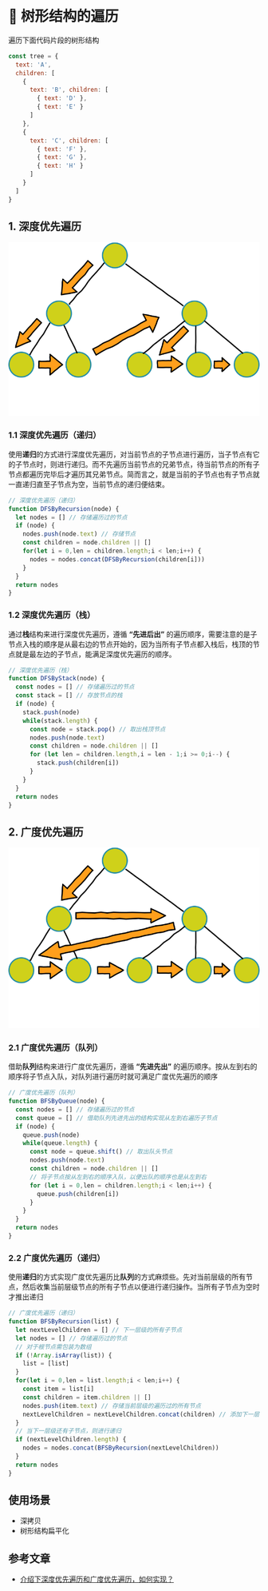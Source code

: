 # :ghost: 树形结构的遍历

遍历下面代码片段的树形结构

```js
const tree = {
  text: 'A',
  children: [
    {
      text: 'B', children: [
        { text: 'D' },
        { text: 'E' }
      ]
    },
    {
      text: 'C', children: [
        { text: 'F' },
        { text: 'G' },
        { text: 'H' }
      ]
    }
  ]
}
```

## 1. 深度优先遍历

![深度优先遍历](../images/dfs.svg)

### 1.1 深度优先遍历（递归）

使用**递归**的方式进行深度优先遍历，对当前节点的子节点进行遍历，当子节点有它的子节点时，则进行递归。而不先遍历当前节点的兄弟节点，待当前节点的所有子节点都遍历完毕后才遍历其兄弟节点。简而言之，就是当前的子节点也有子节点就一直递归直至子节点为空，当前节点的递归便结束。

```js
// 深度优先遍历（递归）
function DFSByRecursion(node) {
  let nodes = [] // 存储遍历过的节点
  if (node) {
    nodes.push(node.text) // 存储节点
    const children = node.children || []
    for(let i = 0,len = children.length;i < len;i++) {
      nodes = nodes.concat(DFSByRecursion(children[i]))
    }
  }
  return nodes
}
```

### 1.2 深度优先遍历（栈）

通过**栈**结构来进行深度优先遍历，遵循 **“先进后出”** 的遍历顺序，需要注意的是子节点入栈的顺序是从最右边的节点开始的，因为当所有子节点都入栈后，栈顶的节点就是最左边的子节点，能满足深度优先遍历的顺序。

```js
// 深度优先遍历（栈）
function DFSByStack(node) {
  const nodes = [] // 存储遍历过的节点
  const stack = [] // 存放节点的栈
  if (node) {
    stack.push(node)
    while(stack.length) {
      const node = stack.pop() // 取出栈顶节点
      nodes.push(node.text)
      const children = node.children || []
      for (let len = children.length,i = len - 1;i >= 0;i--) {
        stack.push(children[i])
      }
    }
  }
  return nodes
}
```

## 2. 广度优先遍历

![广度优先遍历](../images/bfs.svg)

### 2.1 广度优先遍历（队列）

借助**队列**结构来进行广度优先遍历，遵循 **“先进先出”** 的遍历顺序。按从左到右的顺序将子节点入队，对队列进行遍历时就可满足广度优先遍历的顺序

```js
// 广度优先遍历（队列）
function BFSByQueue(node) {
  const nodes = [] // 存储遍历过的节点
  const queue = [] // 借助队列先进先出的结构实现从左到右遍历子节点
  if (node) {
    queue.push(node)
    while(queue.length) {
      const node = queue.shift() // 取出队头节点
      nodes.push(node.text)
      const children = node.children || []
      // 将子节点按从左到右的顺序入队，以便出队的顺序也是从左到右
      for (let i = 0,len = children.length;i < len;i++) {
        queue.push(children[i])
      }
    }
  }
  return nodes
}
```

### 2.2 广度优先遍历（递归）

使用**递归**的方式实现广度优先遍历比**队列**的方式麻烦些。先对当前层级的所有节点，然后收集当前层级节点的所有子节点以便进行递归操作。当所有子节点为空时才推出递归

```js
// 广度优先遍历（递归）
function BFSByRecursion(list) {
  let nextLevelChildren = [] // 下一层级的所有子节点
  let nodes = [] // 存储遍历过的节点
  // 对于根节点需包装为数组
  if (!Array.isArray(list)) {
    list = [list]
  }
  for(let i = 0,len = list.length;i < len;i++) {
    const item = list[i]
    const children = item.children || []
    nodes.push(item.text) // 存储当前层级的遍历过的所有节点
    nextLevelChildren = nextLevelChildren.concat(children) // 添加下一层级的所有子节点
  }
  // 当下一层级还有子节点，则进行递归
  if (nextLevelChildren.length) {
    nodes = nodes.concat(BFSByRecursion(nextLevelChildren))
  }
  return nodes
}
```

## 使用场景

- 深拷贝
- 树形结构扁平化

## 参考文章

- [介绍下深度优先遍历和广度优先遍历，如何实现？](https://github.com/Advanced-Frontend/Daily-Interview-Question/issues/9)
